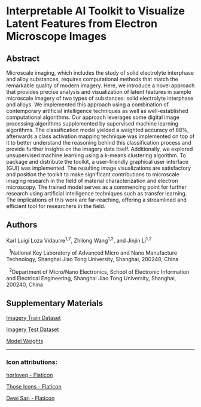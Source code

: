 # Interpretable AI Toolkit to Visualize Latent Features from Electron Microscope Images

## Abstract

Microscale imaging, which includes the study of solid electrolyte interphase and alloy substances, requires computational methods that match the remarkable quality of modern imagery. Here, we introduce a novel approach that provides precise analysis and visualization of latent features in sample microscale imagery of two types of substances: solid electrolyte interphase and alloys. We implemented this approach using a combination of contemporary artificial intelligence techniques as well as well-established computational algorithms. Our approach leverages some digital image processing algorithms supplemented by supervised machine learning algorithms. The classification model yielded a weighted accuracy of 88%, afterwards a class activation mapping technique was implemented on top of it to better understand the reasoning behind this classification process and provide further insights on the imagery data itself. Additionally, we explored unsupervised machine learning using a k-means clustering algorithm. To package and distribute the toolkit, a user-friendly graphical user interface (GUI) was implemented. The resulting image visualizations are satisfactory and position the toolkit to make significant contributions to microscale imaging research in the field of material characterization and electron microscopy. The trained model serves as a commencing point for further research using artificial intelligence techniques such as transfer learning. The implications of this work are far-reaching, offering a streamlined and efficient tool for researchers in the field.

## Authors

Karl Luigi Loza Vidaurre<sup>1,2</sup>, Zhilong Wang<sup>1,2</sup>, and Jinjin Li<sup>1,2</sup>

&nbsp;&nbsp;<sup>1</sup>National Key Laboratory of Advanced Micro and Nano Manufacture Technology, Shanghai Jiao Tong University, Shanghai, 200240, China

&nbsp;&nbsp;<sup>2</sup>Department of Micro/Nano Electronics, School of Electronic Information and Electrical Engineering, Shanghai Jiao Tong University, Shanghai, 200240, China

## Supplementary Materials

[Imagery Train Dataset](https://drive.google.com/drive/folders/1thQuZu65W-h4TtF023HzyXQ0uzl0QRQr?usp=sharing)

[Imagery Test Dataset](https://drive.google.com/drive/folders/1hj8oGvTsWRKHLHfJr1pET0T4iQGyRfU1?usp=drive_link)

[Model Weights](https://drive.google.com/file/d/11Qexc5nSTj1MEq__2PR5g6x8Fp6TUh2g/view?usp=drive_link)

---

### Icon attributions:

<a href="https://www.flaticon.com/free-icons/foursquare-check-in" title="foursquare check in icons">hqrloveq - Flaticon</a>

<a href="https://www.flaticon.com/free-icons/disabled" title="disabled icons">Those Icons - Flaticon</a>

<a href="https://www.flaticon.com/free-icons/image-analysis" title="image-analysis icons">Dewi Sari - Flaticon</a>

